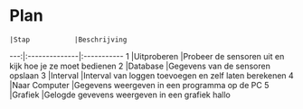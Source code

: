 # Plan

    |Stap           |Beschrijving
---:|:--------------|:-----------
1   |Uitproberen    |Probeer de sensoren uit en kijk hoe je ze moet bedienen
2   |Database       |Gegevens van de sensoren opslaan
3   |Interval       |Interval van loggen toevoegen en zelf laten berekenen
4   |Naar Computer  |Gegevens weergeven in een programma op de PC
5   |Grafiek        |Gelogde gevevens weergeven in een grafiek
hallo
